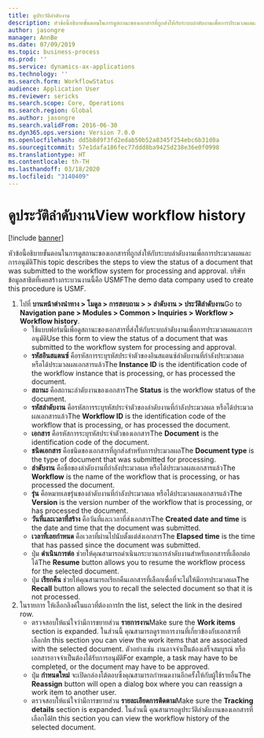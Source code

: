 ```yaml
---
title: ดูประวัติลำดับงาน
description: หัวข้อนี้อธิบายขั้นตอนในการดูสถานะของเอกสารที่ถูกส่งให้กับระบบลำดับงานเพื่อการประมวลผลและการอนุมัติ
author: jasongre
manager: AnnBe
ms.date: 07/09/2019
ms.topic: business-process
ms.prod: ''
ms.service: dynamics-ax-applications
ms.technology: ''
ms.search.form: WorkflowStatus
audience: Application User
ms.reviewer: sericks
ms.search.scope: Core, Operations
ms.search.region: Global
ms.author: jasongre
ms.search.validFrom: 2016-06-30
ms.dyn365.ops.version: Version 7.0.0
ms.openlocfilehash: dd5b8d9f3fd2edab50b52a8345f254ebc6b31d0a
ms.sourcegitcommit: 57e1dafa186fec77ddd8ba9425d238e36e0f0998
ms.translationtype: HT
ms.contentlocale: th-TH
ms.lasthandoff: 03/18/2020
ms.locfileid: "3140409"
---
```

# <a name="view-workflow-history"></a><span data-ttu-id="a79e3-103">ดูประวัติลำดับงาน</span><span class="sxs-lookup"><span data-stu-id="a79e3-103">View workflow history</span></span>

[!include [banner](../../includes/banner.md)]

<span data-ttu-id="a79e3-104">หัวข้อนี้อธิบายขั้นตอนในการดูสถานะของเอกสารที่ถูกส่งให้กับระบบลำดับงานเพื่อการประมวลผลและการอนุมัติ</span><span class="sxs-lookup"><span data-stu-id="a79e3-104">This topic describes the steps to view the status of a document that was submitted to the workflow system for processing and approval.</span></span> <span data-ttu-id="a79e3-105">บริษัทข้อมูลสาธิตที่เคยสร้างกระบวนงานนี้คือ USMF</span><span class="sxs-lookup"><span data-stu-id="a79e3-105">The demo data company used to create this procedure is USMF.</span></span>

1. <span data-ttu-id="a79e3-106">ไปที่ **บานหน้าต่างนำทาง > โมดูล > การสอบถาม > > ลำดับงาน > ประวัติลำดับงาน**</span><span class="sxs-lookup"><span data-stu-id="a79e3-106">Go to **Navigation pane > Modules > Common > Inquiries > Workflow > Workflow history**.</span></span>
    - <span data-ttu-id="a79e3-107">ใช้แบบฟอร์มนี้เพื่อดูสถานะของเอกสารที่ส่งให้กับระบบลำดับงานเพื่อการประมวลผลและการอนุมัติ</span><span class="sxs-lookup"><span data-stu-id="a79e3-107">Use this form to view the status of a document that was submitted to the workflow system for processing and approval.</span></span>  
    - <span data-ttu-id="a79e3-108">**รหัสอินสแตนซ์** คือรหัสการระบุรหัสประจำตัวของอินสแตนซ์ลำดับงานที่กำลังประมวลผล หรือได้ประมวลผลเอกสารแล้ว</span><span class="sxs-lookup"><span data-stu-id="a79e3-108">The **Instance ID** is the identification code of the workflow instance that is processing, or has processed the document.</span></span>  
    - <span data-ttu-id="a79e3-109">**สถานะ** คือสถานะลำดับงานของเอกสาร</span><span class="sxs-lookup"><span data-stu-id="a79e3-109">The **Status** is the workflow status of the document.</span></span>  
    - <span data-ttu-id="a79e3-110">**รหัสลำดับงาน** คือรหัสการระบุรหัสประจำตัวของลำดับงานที่กำลังประมวลผล หรือได้ประมวลผลเอกสารแล้ว</span><span class="sxs-lookup"><span data-stu-id="a79e3-110">The **Workflow ID** is the identification code of the workflow that is processing, or has processed the document.</span></span>  
    - <span data-ttu-id="a79e3-111">**เอกสาร** คือรหัสการระบุรหัสประจำตัวของเอกสาร</span><span class="sxs-lookup"><span data-stu-id="a79e3-111">The **Document** is the identification code of the document.</span></span>  
    - <span data-ttu-id="a79e3-112">**ชนิดเอกสาร** คือชนิดของเอกสารที่ถูกส่งสำหรับการประมวลผล</span><span class="sxs-lookup"><span data-stu-id="a79e3-112">The **Document type** is the type of document that was submitted for processing.</span></span>  
    - <span data-ttu-id="a79e3-113">**ลำดับงาน** คือชื่อของลำดับงานที่กำลังประมวลผล หรือได้ประมวลผลเอกสารแล้ว</span><span class="sxs-lookup"><span data-stu-id="a79e3-113">The **Workflow** is the name of the workflow that is processing, or has processed the document.</span></span>  
    - <span data-ttu-id="a79e3-114">**รุ่น** คือหมายเลขรุ่นของลำดับงานที่กำลังประมวลผล หรือได้ประมวลผลเอกสารแล้ว</span><span class="sxs-lookup"><span data-stu-id="a79e3-114">The **Version** is the version number of the workflow that is processing, or has processed the document.</span></span>  
    - <span data-ttu-id="a79e3-115">**วันที่และเวลาที่สร้าง** คือวันที่และเวลาที่ส่งเอกสาร</span><span class="sxs-lookup"><span data-stu-id="a79e3-115">The **Created date and time** is the date and time that the document was submitted.</span></span>  
    - <span data-ttu-id="a79e3-116">**เวลาที่เลยกำหนด** คือเวลาที่ผ่านไปนับตั้งแต่ส่งเอกสาร</span><span class="sxs-lookup"><span data-stu-id="a79e3-116">The **Elapsed time** is the time that has passed since the document was submitted.</span></span>  
    - <span data-ttu-id="a79e3-117">ปุ่ม **ดำเนินการต่อ** ช่วยให้คุณสามารถดำเนินกระบวนการลำดับงานสำหรับเอกสารที่เลือกต่อได้</span><span class="sxs-lookup"><span data-stu-id="a79e3-117">The **Resume** button allows you to resume the workflow process for the selected document.</span></span>  
    - <span data-ttu-id="a79e3-118">ปุ่ม **เรียกคืน** ช่วยให้คุณสามารถเรียกคืนเอกสารที่เลือกเพื่อที่จะไม่ให้มีการประมวลผล</span><span class="sxs-lookup"><span data-stu-id="a79e3-118">The **Recall** button allows you to recall the selected document so that it is not processed.</span></span>   
2. <span data-ttu-id="a79e3-119">ในรายการ ให้เลือกลิงค์ในแถวที่ต้องการ</span><span class="sxs-lookup"><span data-stu-id="a79e3-119">In the list, select the link in the desired row.</span></span>
    - <span data-ttu-id="a79e3-120">ตรวจสอบให้แน่ใจว่ามีการขยายส่วน **รายการงาน**</span><span class="sxs-lookup"><span data-stu-id="a79e3-120">Make sure the **Work items** section is expanded.</span></span> <span data-ttu-id="a79e3-121">ในส่วนนี้ คุณสามารถดูรายการงานที่เกี่ยวข้องกับเอกสารที่เลือก</span><span class="sxs-lookup"><span data-stu-id="a79e3-121">In this section you can view the work items that are associated with the selected document.</span></span> <span data-ttu-id="a79e3-122">ตัวอย่างเช่น งานอาจจำเป็นต้องเสร็จสมบูรณ์ หรือเอกสารอาจจำเป็นต้องได้รับการอนุมัติ</span><span class="sxs-lookup"><span data-stu-id="a79e3-122">For example, a task may have to be completed, or the document may have to be approved.</span></span>  
    - <span data-ttu-id="a79e3-123">ปุ่ม **กำหนดใหม่** จะเปิดกล่องโต้ตอบซึ่งคุณสามารถกำหนดงานอีกครั้งให้กับผู้ใช้รายอื่น</span><span class="sxs-lookup"><span data-stu-id="a79e3-123">The **Reassign** button will open a dialog box where you can reassign a work item to another user.</span></span>  
    - <span data-ttu-id="a79e3-124">ตรวจสอบให้แน่ใจว่ามีการขยายส่วน **รายละเอียดการติดตาม**</span><span class="sxs-lookup"><span data-stu-id="a79e3-124">Make sure the **Tracking details** section is expanded.</span></span> <span data-ttu-id="a79e3-125">ในส่วนนี้ คุณสามารถดูประวัติลำดับงานของเอกสารที่เลือกได้</span><span class="sxs-lookup"><span data-stu-id="a79e3-125">In this section you can view the workflow history of the selected document.</span></span>  

